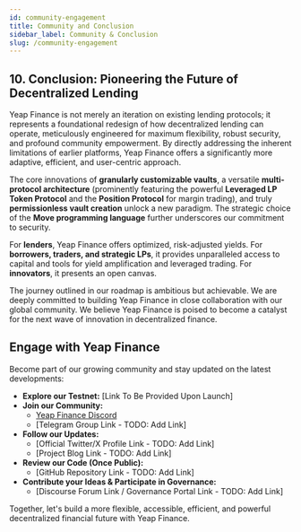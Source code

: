 ```yaml
---
id: community-engagement
title: Community and Conclusion
sidebar_label: Community & Conclusion
slug: /community-engagement
---
```


## 10. Conclusion: Pioneering the Future of Decentralized Lending

Yeap Finance is not merely an iteration on existing lending protocols; it represents a foundational redesign of how decentralized lending can operate, meticulously engineered for maximum flexibility, robust security, and profound community empowerment. By directly addressing the inherent limitations of earlier platforms, Yeap Finance offers a significantly more adaptive, efficient, and user-centric approach.

The core innovations of **granularly customizable vaults**, a versatile **multi-protocol architecture** (prominently featuring the powerful **Leveraged LP Token Protocol** and the **Position Protocol** for margin trading), and truly **permissionless vault creation** unlock a new paradigm. The strategic choice of the **Move programming language** further underscores our commitment to security.

For **lenders**, Yeap Finance offers optimized, risk-adjusted yields. For **borrowers, traders, and strategic LPs**, it provides unparalleled access to capital and tools for yield amplification and leveraged trading. For **innovators**, it presents an open canvas.

The journey outlined in our roadmap is ambitious but achievable. We are deeply committed to building Yeap Finance in close collaboration with our global community. We believe Yeap Finance is poised to become a catalyst for the next wave of innovation in decentralized finance.

## Engage with Yeap Finance

Become part of our growing community and stay updated on the latest developments:

* **Explore our Testnet:** \[Link To Be Provided Upon Launch\]
* **Join our Community:**
    * [Yeap Finance Discord](https://discord.gg/6mE7CZ6v)
    * \[Telegram Group Link - TODO: Add Link\]
* **Follow our Updates:**
    * \[Official Twitter/X Profile Link - TODO: Add Link\]
    * \[Project Blog Link - TODO: Add Link\]
* **Review our Code (Once Public):**
    * \[GitHub Repository Link - TODO: Add Link\]
* **Contribute your Ideas & Participate in Governance:**
    * \[Discourse Forum Link / Governance Portal Link - TODO: Add Link\]

Together, let's build a more flexible, accessible, efficient, and powerful decentralized financial future with Yeap Finance.
